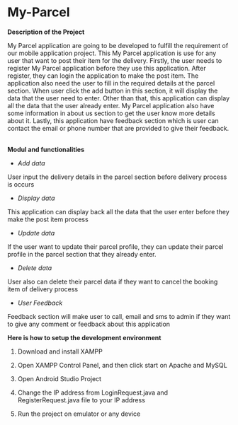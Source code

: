 # My-Parcel


**Description of the Project**

   My Parcel application are going to be developed to fulfill the requirement of our mobile application project. This My Parcel application is use for any user that want to post their item for the delivery. Firstly, the user needs to register My Parcel application before they use this application.  After register, they can login the application to make the post item. The application also need the user to fill in the required details at the parcel section. When user click the add button in this section, it will display the data that the user need to enter. Other than that, this application can display all the data that the user already enter. My Parcel application also have some information in about us section to get the user know more details about it. Lastly, this application have feedback section which is user can contact the email or phone number that are provided to give their feedback.
 

**Modul and functionalities**

* *Add data*

User input the delivery details in the parcel section before delivery process is occurs
 
* *Display data*

This application can display back all the data that the user enter before they make the post item process 

* *Update data*

If the user want to update their parcel profile, they can update their parcel profile in the parcel section that they already enter.


* *Delete data*

User also can delete their parcel data if they want to cancel the booking item of delivery process

* *User Feedback*

Feedback section will make user to call, email and sms to admin if they want to give any comment or feedback about this application


**Here is how to setup the development environment**
		
1) Download and install XAMPP							

2) Open XAMPP Control Panel, and then click start on Apache and MySQL	

3) Open Android Studio Project				

4) Change the IP address from LoginRequest.java and RegisterRequest.java file to your IP address

5) Run the project on emulator or any device	


